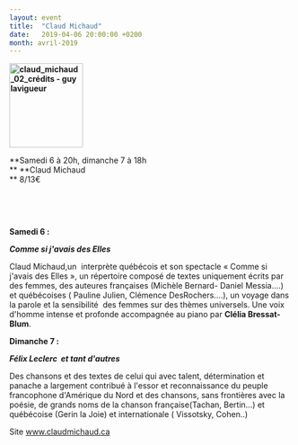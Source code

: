 ```yaml
---
layout: event
title:  "Claud Michaud"
date:   2019-04-06 20:00:00 +0200
month: avril-2019
---
```

**<img class=" size-thumbnail wp-image-5961 alignleft" src="http://localhost/wpagendarts/wp-content/uploads/2019/01/claud_michaud_02_crédits-guy-lavigueur.jpg?w=131" alt="claud_michaud_02_crédits - guy lavigueur" width="131" height="150" srcset="http://localhost/wpagendarts/wp-content/uploads/2019/01/claud_michaud_02_crédits-guy-lavigueur.jpg 453w, http://localhost/wpagendarts/wp-content/uploads/2019/01/claud_michaud_02_crédits-guy-lavigueur-262x300.jpg 262w" sizes="(max-width: 131px) 100vw, 131px" />**

**Samedi 6 à 20h, dimanche 7 à 18h  
** **Claud Michaud  
** 8/13€

&nbsp;

&nbsp;

**Samedi 6 :**

**_Comme si j'avais des Elles_**

<span style="font-weight:400;">Claud Michaud,un  interprète québécois et son spectacle « Comme si j'avais des Elles », un répertoire composé de textes uniquement écrits par des femmes, des auteures françaises (Michèle Bernard- Daniel Messia....) et québécoises ( Pauline Julien, Clémence DesRochers....), un voyage dans la parole et la sensibilité  des femmes sur des thèmes universels. Une voix d'homme intense et profonde accompagnée au piano par <strong>Clélia Bressat- Blum</strong>. </span>

**Dimanche 7 :**

**_Félix Leclerc  et tant d'autres_** 

<span style="font-weight:400;">Des chansons et des textes de celui qui avec talent, détermination et panache a largement contribué à l'essor et reconnaissance du peuple francophone d'Amérique du Nord </span><span style="font-weight:400;">et des chansons, sans frontières avec la poésie, de grands noms de la chanson française(Tachan, Bertin...) et québécoise (Gerin la Joie) et internationale ( Vissotsky, Cohen..) </span>

<span style="font-weight:400;">Site </span>[<span style="font-weight:400;">www.claudmichaud.ca</span>](http://www.claudmichaud.ca/)